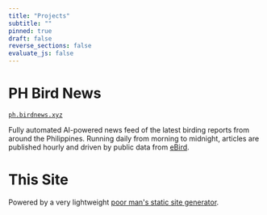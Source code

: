 ```yaml
---
title: "Projects"
subtitle: ""
pinned: true
draft: false
reverse_sections: false
evaluate_js: false
---
```


# PH Bird News

[`ph.birdnews.xyz`](https://ph.birdnews.xyz)

Fully automated AI-powered news feed of the latest birding reports from around the Philippines. Running daily from morning to midnight, articles are published hourly and driven by public data from [eBird](https://ebird.org).

# This Site

Powered by a very lightweight [poor man's static site generator](https://github.com/jcerdenia/j.cerdenia.com).
